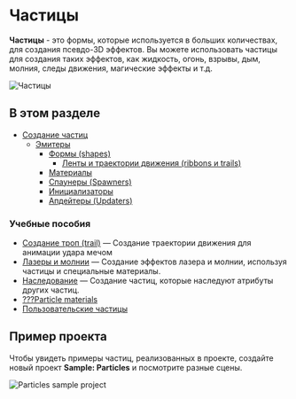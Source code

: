 # Частицы

**Частицы** - это формы, которые используется в больших количествах, для создания псевдо-3D эффектов. Вы можете использовать частицы для создания таких эффектов, как жидкость, огонь, взрывы, дым, молния, следы движения, магические эффекты и т.д.

![Частицы](media/particles.png)

## В этом разделе

* [Создание частиц](create-particles.md)
    * [Эмитеры](emitters.md)
        * [Формы (shapes)](shapes.md)
            * [Ленты и траектории движения (ribbons и trails)](ribbons-and-trails.md)
        * [Материалы](materials.md)
        * [Спаунеры (Spawners)](spawners.md)
        * [Инициализаторы](initializers.md)
        * [Апдейтеры (Updaters)](updaters.md)

### Учебные пособия

* [Создание троп (trail)](tutorials/create-a-trail.md) — Создание траектории движения для анимации удара мечом
* [Лазеры и молнии](tutorials/lasers-and-lightning.md) — Создание эффектов лазера и молнии, используя частицы и специальные материалы.
* [Наследование](tutorials/inheritance.md) — Создание частиц, которые наследуют атрибуты других частиц.
* [???Particle materials](tutorials/particle-materials.md)
* [Пользовательские частицы](tutorials/custom-particles.md)

## Пример проекта

Чтобы увидеть примеры частиц, реализованных в проекте, создайте новый проект **Sample: Particles** и посмотрите разные сцены.

![Particles sample project](media/select-particles-sample-project.png)